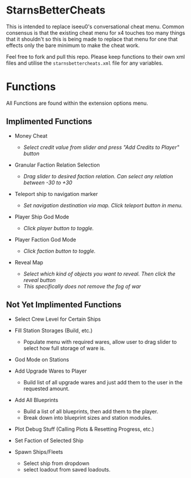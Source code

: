 # StarnsBetterCheats
This is intended to replace iseeu0's conversational cheat menu.
Common consensus is that the existing cheat menu for x4 touches too many things that it shouldn't so this is being made to replace that menu for one that effects only the bare minimum to make the cheat work.

Feel free to fork and pull this repo. Please keep functions to their own xml files and utilise the `starnsbettercheats.xml` file for any variables.


# Functions
All Functions are found within the extension options menu.
## Implimented Functions

* Money Cheat
	- *Select credit value from slider and press "Add Credits to Player" button*

* Granular Faction Relation Selection
	- *Drag slider to desired faction relation. Can select any relation between -30 to +30*

* Teleport ship to navigation marker
	- *Set navigation destination via map. Click teleport button in menu.*

* Player Ship God Mode
	- *Click player button to toggle.* 
* Player Faction God Mode
	- *Click faction button to toggle.*

* Reveal Map
	- *Select which kind of objects you want to reveal. Then click the reveal button*
	- *This specifically does not remove the fog of war*


## Not Yet Implimented Functions
* Select Crew Level for Certain Ships
* Fill Station Storages (Build, etc.)
	- Populate menu with required wares, allow user to drag slider to select how full storage of ware is.
*  God Mode on Stations
* Add Upgrade Wares to Player
	-  Build list of all upgrade wares and just add them to the user in the requested amount.

* Add All Blueprints
	- Build a list of all blueprints, then add them to the player.
	- Break down into blueprint sizes and station modules.
* Plot Debug Stuff (Calling Plots & Resetting Progress, etc.)

* Set Faction of Selected Ship
* Spawn Ships/Fleets
	- Select ship from dropdown
	- select loadout from saved loadouts.

